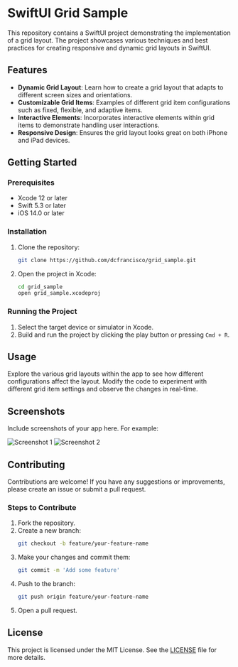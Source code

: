 
# SwiftUI Grid Sample

This repository contains a SwiftUI project demonstrating the implementation of a grid layout. The project showcases various techniques and best practices for creating responsive and dynamic grid layouts in SwiftUI.

## Features

- **Dynamic Grid Layout**: Learn how to create a grid layout that adapts to different screen sizes and orientations.
- **Customizable Grid Items**: Examples of different grid item configurations such as fixed, flexible, and adaptive items.
- **Interactive Elements**: Incorporates interactive elements within grid items to demonstrate handling user interactions.
- **Responsive Design**: Ensures the grid layout looks great on both iPhone and iPad devices.

## Getting Started

### Prerequisites

- Xcode 12 or later
- Swift 5.3 or later
- iOS 14.0 or later

### Installation

1. Clone the repository:
   ```sh
   git clone https://github.com/dcfrancisco/grid_sample.git
   ```
2. Open the project in Xcode:
   ```sh
   cd grid_sample
   open grid_sample.xcodeproj
   ```

### Running the Project

1. Select the target device or simulator in Xcode.
2. Build and run the project by clicking the play button or pressing `Cmd + R`.

## Usage

Explore the various grid layouts within the app to see how different configurations affect the layout. Modify the code to experiment with different grid item settings and observe the changes in real-time.

## Screenshots

Include screenshots of your app here. For example:

![Screenshot 1](path/to/screenshot1.png)
![Screenshot 2](path/to/screenshot2.png)

## Contributing

Contributions are welcome! If you have any suggestions or improvements, please create an issue or submit a pull request.

### Steps to Contribute

1. Fork the repository.
2. Create a new branch:
   ```sh
   git checkout -b feature/your-feature-name
   ```
3. Make your changes and commit them:
   ```sh
   git commit -m 'Add some feature'
   ```
4. Push to the branch:
   ```sh
   git push origin feature/your-feature-name
   ```
5. Open a pull request.

## License

This project is licensed under the MIT License. See the [LICENSE](LICENSE) file for more details.